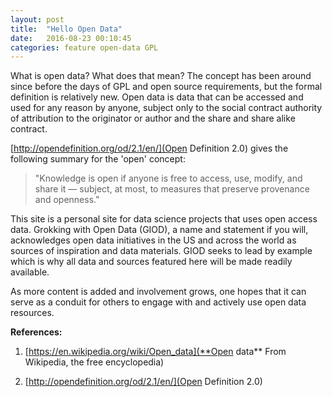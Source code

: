 ```yaml
---
layout: post
title:  "Hello Open Data"
date:   2016-08-23 00:10:45
categories: feature open-data GPL
---
```


What is open data? What does that mean? The concept has been around since before the days of GPL and open source requirements, but the formal definition is relatively new. Open data is data that can be accessed and used for any reason by anyone, subject only to the social contract authority of attribution to the originator or author and the share and share alike contract.

[http://opendefinition.org/od/2.1/en/](Open Definition 2.0) gives the following summary for the 'open' concept:  

> "Knowledge is open if anyone is free to access, use, modify, and share it — subject, at most, to measures that preserve provenance and openness."  

This site is a personal site for data science projects that uses open access data. Grokking with Open Data (GIOD), a name and statement if you will, acknowledges open data initiatives in the US and across the world as sources of inspiration and data materials. GIOD seeks to lead by example which is why all data and sources featured here will be made readily available.  

As more content is added and involvement grows, one hopes that it can serve as a conduit for others to engage with and actively use open data resources.  


__References:__  

1. [https://en.wikipedia.org/wiki/Open_data](**Open data** From Wikipedia, the free encyclopedia)  

2. [http://opendefinition.org/od/2.1/en/](Open Definition 2.0)  
